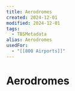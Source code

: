 ```yaml
---
title: Aerodromes
created: 2024-12-01
modified: 2024-12-01
tags:
  - TBSMetadata
alias: Aerodromes
usedFor:
  - "[[800 Airports]]"
---
```

# Aerodromes
